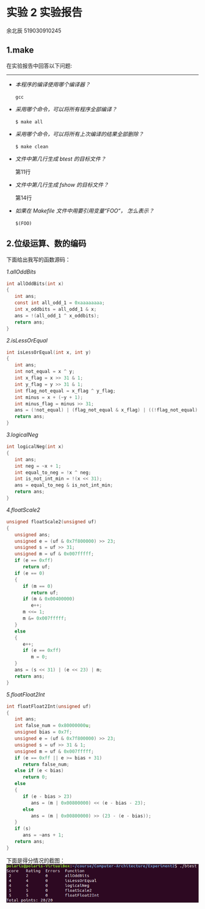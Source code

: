 # 实验 2 实验报告

余北辰 519030910245

## 1.make

在实验报告中回答以下问题:

---

* _本程序的编译使用哪个编译器？_

    `gcc`

* _采用哪个命令，可以将所有程序全部编译？_

    `$ make all`

* _采用哪个命令，可以将所有上次编译的结果全部删除？_

    `$ make clean`

* _文件中第几行生成 btest 的目标文件？_

    第11行

* _文件中第几行生成 fshow 的目标文件？_
  
    第14行

* _如果在 Makefile 文件中用要引用变量“FOO“， 怎么表示？_
  
    `$(FOO)`
## 2.位级运算、数的编码

下面给出我写的函数源码：

_1.allOddBits_

```c
int allOddBits(int x)
{
   int ans;
   const int all_odd_1 = 0xaaaaaaaa;
   int x_oddbits = all_odd_1 & x;
   ans = !(all_odd_1 ^ x_oddbits);
   return ans;
}
```

_2.isLessOrEqual_

```c
int isLessOrEqual(int x, int y)
{
   int ans;
   int not_equal = x ^ y;
   int x_flag = x >> 31 & 1;
   int y_flag = y >> 31 & 1;
   int flag_not_equal = x_flag ^ y_flag;
   int minus = x + (~y + 1);
   int minus_flag = minus >> 31;
   ans = (!not_equal) | (flag_not_equal & x_flag) | ((!flag_not_equal) & minus_flag);
   return ans;
}
```

_3.logicalNeg_

```c
int logicalNeg(int x)
{
   int ans;
   int neg = ~x + 1;
   int equal_to_neg = !x ^ neg;
   int is_not_int_min = !(x << 31);
   ans = equal_to_neg & is_not_int_min;
   return ans;
}
```
_4.floatScale2_

```c
unsigned floatScale2(unsigned uf)
{
   unsigned ans;
   unsigned e = (uf & 0x7f800000) >> 23;
   unsigned s = uf >> 31;
   unsigned m = uf & 0x007fffff;
   if (e == 0xff)
      return uf;
   if (e == 0)
   {
      if (m == 0)
         return uf;
      if (m & 0x00400000)
         e++;
      m <<= 1;
      m &= 0x007fffff;
   }
   else
   {
      e++;
      if (e == 0xff)
         m = 0;
   }
   ans = (s << 31) | (e << 23) | m;
   return ans;
}
```

_5.floatFloat2Int_

```c
int floatFloat2Int(unsigned uf)
{
   int ans;
   int false_num = 0x80000000u;
   unsigned bias = 0x7f;
   unsigned e = (uf & 0x7f800000) >> 23;
   unsigned s = uf >> 31 & 1;
   unsigned m = uf & 0x007fffff;
   if (e == 0xff || e >= bias + 31)
      return false_num;
   else if (e < bias)
      return 0;
   else
   {
      if (e - bias > 23)
         ans = (m | 0x00800000) << (e - bias - 23);
      else
         ans = (m | 0x00800000) >> (23 - (e - bias));
   }
   if (s)
      ans = ~ans + 1;
   return ans;
}
```

下面是得分情况的截图：
![avatar](success.png)